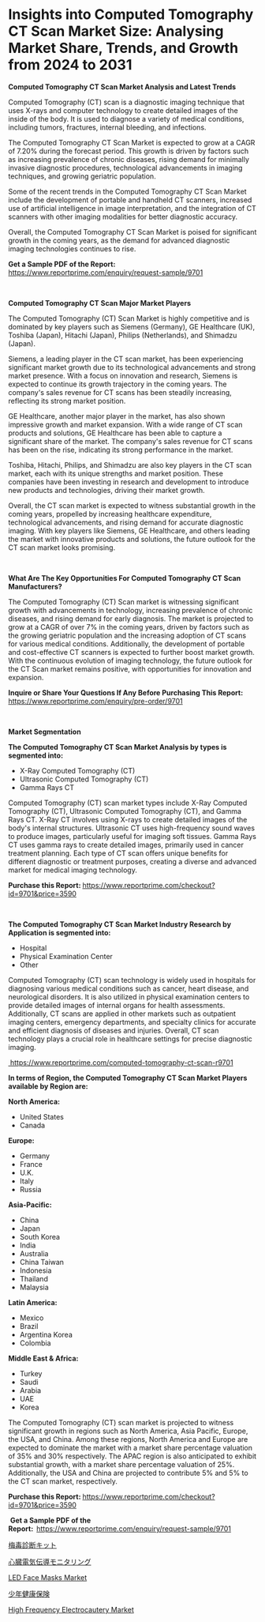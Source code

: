 <p><h1>Insights into Computed Tomography CT Scan Market Size: Analysing Market Share, Trends, and Growth from 2024 to 2031</h1></p><p><strong>Computed Tomography CT Scan Market Analysis and Latest Trends</strong></p>
<p><p>Computed Tomography (CT) scan is a diagnostic imaging technique that uses X-rays and computer technology to create detailed images of the inside of the body. It is used to diagnose a variety of medical conditions, including tumors, fractures, internal bleeding, and infections.</p><p>The Computed Tomography CT Scan Market is expected to grow at a CAGR of 7.20% during the forecast period. This growth is driven by factors such as increasing prevalence of chronic diseases, rising demand for minimally invasive diagnostic procedures, technological advancements in imaging techniques, and growing geriatric population.</p><p>Some of the recent trends in the Computed Tomography CT Scan Market include the development of portable and handheld CT scanners, increased use of artificial intelligence in image interpretation, and the integration of CT scanners with other imaging modalities for better diagnostic accuracy.</p><p>Overall, the Computed Tomography CT Scan Market is poised for significant growth in the coming years, as the demand for advanced diagnostic imaging technologies continues to rise.</p></p>
<p><strong>Get a Sample PDF of the Report:&nbsp;</strong> <a href="https://www.reportprime.com/enquiry/request-sample/9701">https://www.reportprime.com/enquiry/request-sample/9701</a></p>
<p>&nbsp;</p>
<p><strong>Computed Tomography CT Scan Major Market Players</strong></p>
<p><p>The Computed Tomography (CT) Scan Market is highly competitive and is dominated by key players such as Siemens (Germany), GE Healthcare (UK), Toshiba (Japan), Hitachi (Japan), Philips (Netherlands), and Shimadzu (Japan).</p><p>Siemens, a leading player in the CT scan market, has been experiencing significant market growth due to its technological advancements and strong market presence. With a focus on innovation and research, Siemens is expected to continue its growth trajectory in the coming years. The company's sales revenue for CT scans has been steadily increasing, reflecting its strong market position.</p><p>GE Healthcare, another major player in the market, has also shown impressive growth and market expansion. With a wide range of CT scan products and solutions, GE Healthcare has been able to capture a significant share of the market. The company's sales revenue for CT scans has been on the rise, indicating its strong performance in the market.</p><p>Toshiba, Hitachi, Philips, and Shimadzu are also key players in the CT scan market, each with its unique strengths and market position. These companies have been investing in research and development to introduce new products and technologies, driving their market growth.</p><p>Overall, the CT scan market is expected to witness substantial growth in the coming years, propelled by increasing healthcare expenditure, technological advancements, and rising demand for accurate diagnostic imaging. With key players like Siemens, GE Healthcare, and others leading the market with innovative products and solutions, the future outlook for the CT scan market looks promising.</p></p>
<p>&nbsp;</p>
<p><strong>What Are The Key Opportunities For Computed Tomography CT Scan Manufacturers?</strong></p>
<p><p>The Computed Tomography (CT) Scan market is witnessing significant growth with advancements in technology, increasing prevalence of chronic diseases, and rising demand for early diagnosis. The market is projected to grow at a CAGR of over 7% in the coming years, driven by factors such as the growing geriatric population and the increasing adoption of CT scans for various medical conditions. Additionally, the development of portable and cost-effective CT scanners is expected to further boost market growth. With the continuous evolution of imaging technology, the future outlook for the CT Scan market remains positive, with opportunities for innovation and expansion.</p></p>
<p><strong>Inquire or Share Your Questions If Any Before Purchasing This Report:</strong> <a href="https://www.reportprime.com/enquiry/pre-order/9701">https://www.reportprime.com/enquiry/pre-order/9701</a></p>
<p>&nbsp;</p>
<p><strong>Market Segmentation</strong></p>
<p><strong>The Computed Tomography CT Scan Market Analysis by types is segmented into:</strong></p>
<p><ul><li>X-Ray Computed Tomography (CT)</li><li>Ultrasonic Computed Tomography (CT)</li><li>Gamma Rays CT</li></ul></p>
<p><p>Computed Tomography (CT) scan market types include X-Ray Computed Tomography (CT), Ultrasonic Computed Tomography (CT), and Gamma Rays CT. X-Ray CT involves using X-rays to create detailed images of the body's internal structures. Ultrasonic CT uses high-frequency sound waves to produce images, particularly useful for imaging soft tissues. Gamma Rays CT uses gamma rays to create detailed images, primarily used in cancer treatment planning. Each type of CT scan offers unique benefits for different diagnostic or treatment purposes, creating a diverse and advanced market for medical imaging technology.</p></p>
<p><strong>Purchase this Report:&nbsp;</strong><a href="https://www.reportprime.com/checkout?id=9701&price=3590">https://www.reportprime.com/checkout?id=9701&price=3590</a></p>
<p>&nbsp;</p>
<p><strong>The Computed Tomography CT Scan Market Industry Research by Application is segmented into:</strong></p>
<p><ul><li>Hospital</li><li>Physical Examination Center</li><li>Other</li></ul></p>
<p><p>Computed Tomography (CT) scan technology is widely used in hospitals for diagnosing various medical conditions such as cancer, heart disease, and neurological disorders. It is also utilized in physical examination centers to provide detailed images of internal organs for health assessments. Additionally, CT scans are applied in other markets such as outpatient imaging centers, emergency departments, and specialty clinics for accurate and efficient diagnosis of diseases and injuries. Overall, CT scan technology plays a crucial role in healthcare settings for precise diagnostic imaging.</p></p>
<p><a href="https://www.reportprime.com/computed-tomography-ct-scan-r9701">&nbsp;https://www.reportprime.com/computed-tomography-ct-scan-r9701</a></p>
<p><strong>In terms of Region, the Computed Tomography CT Scan Market Players available by Region are:</strong></p>
<p>
    <p> <strong> North America: </strong>
        <ul>
            <li>United States</li>
            <li>Canada</li>
        </ul>
        </p> 
    <p> <strong> Europe: </strong>
        <ul>
            <li>Germany</li>
            <li>France</li>
            <li>U.K.</li>
            <li>Italy</li>
            <li>Russia</li>
        </ul>
        </p> 
    <p> <strong> Asia-Pacific: </strong>
        <ul>
            <li>China</li>
            <li>Japan</li>
            <li>South Korea</li>
            <li>India</li>
            <li>Australia</li>
            <li>China Taiwan</li>
            <li>Indonesia</li>
            <li>Thailand</li>
            <li>Malaysia</li>
        </ul>
        </p> 
    <p> <strong> Latin America: </strong>
        <ul>
            <li>Mexico</li>
            <li>Brazil</li>
            <li>Argentina Korea</li>
            <li>Colombia</li>
        </ul>
        </p> 
    <p> <strong> Middle East & Africa: </strong>
        <ul>
            <li>Turkey</li>
            <li>Saudi</li>
            <li>Arabia</li>
            <li>UAE</li>
            <li>Korea</li>
        </ul>
    </p>
    </p>
<p><p>The Computed Tomography (CT) scan market is projected to witness significant growth in regions such as North America, Asia Pacific, Europe, the USA, and China. Among these regions, North America and Europe are expected to dominate the market with a market share percentage valuation of 35% and 30% respectively. The APAC region is also anticipated to exhibit substantial growth, with a market share percentage valuation of 25%. Additionally, the USA and China are projected to contribute 5% and 5% to the CT scan market, respectively.</p></p>
<p><strong>Purchase this Report: </strong><a href="https://www.reportprime.com/checkout?id=9701&price=3590">https://www.reportprime.com/checkout?id=9701&price=3590</a></p>
<p>&nbsp;<strong>Get a Sample PDF of the Report:&nbsp;&nbsp;</strong><a href="https://www.reportprime.com/enquiry/request-sample/9701">https://www.reportprime.com/enquiry/request-sample/9701</a></p>
<p><strong></strong></p>
<p><p><a href="https://github.com/RodHoppe07/Market-Research-Report-List-3/blob/main/512079085603.md">梅毒診断キット</a></p><p><a href="https://github.com/laurenreichert/Market-Research-Report-List-3/blob/main/958177585601.md">心臓電気伝導モニタリング</a></p><p><a href="https://github.com/Chiragrp22/Market-Research-Report-List-6/blob/main/led-face-masks-market.md">LED Face Masks Market</a></p><p><a href="https://github.com/vtbvgl20191192/Market-Research-Report-List-4/blob/main/937018685600.md">少年健康保険</a></p><p><a href="https://github.com/ofpaqrof92/Market-Research-Report-List-1/blob/main/high-frequency-electrocautery-market.md">High Frequency Electrocautery Market</a></p></p>